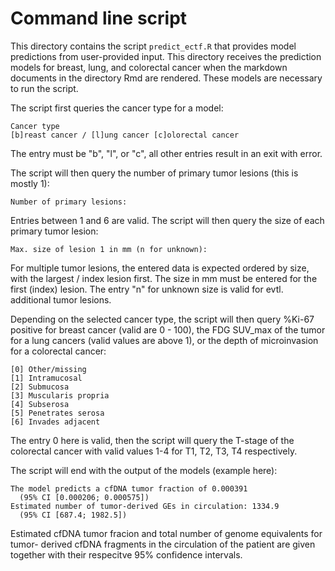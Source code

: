 # Command line script

This directory contains the script `predict_ectf.R` that provides model predictions
from user-provided input. This directory receives the prediction models for
breast, lung, and colorectal cancer when the markdown documents in the directory
Rmd are rendered. These models are necessary to run the script.

The script first queries the cancer type for a model:

```
Cancer type
[b]reast cancer / [l]ung cancer [c]olorectal cancer
```

The entry must be "b", "l", or "c", all other entries result in an exit with
error.

The script will then query the number of primary tumor lesions (this is mostly
1):

```
Number of primary lesions: 
```

Entries between 1 and 6 are valid. The script will then query the size of each
primary tumor lesion:

```
Max. size of lesion 1 in mm (n for unknown): 
```

For multiple tumor lesions, the entered data is expected ordered by size, with
the largest / index lesion first. The size in mm must be entered for the first
(index) lesion. The entry "n" for unknown size is valid for evtl. additional tumor
lesions.

Depending on the selected cancer type, the script will then query %Ki-67 positive
for breast cancer (valid are 0 - 100), the FDG SUV_max of the tumor for a
lung cancers (valid values are above 1), or the depth of microinvasion for a
colorectal cancer:

```
[0] Other/missing
[1] Intramucosal
[2] Submucosa
[3] Muscularis propria
[4] Subserosa
[5] Penetrates serosa
[6] Invades adjacent
```

The entry 0 here is valid, then the script will query the T-stage of the
colorectal cancer with valid values 1-4 for T1, T2, T3, T4 respectively.

The script will end with the output of the models (example here):

```
The model predicts a cfDNA tumor fraction of 0.000391
  (95% CI [0.000206; 0.000575])
Estimated number of tumor-derived GEs in circulation: 1334.9
  (95% CI [687.4; 1982.5])
```

Estimated cfDNA tumor fracion and total number of genome equivalents for tumor-
derived cfDNA fragments in the circulation of the patient are given together with
their respecitve 95% confidence intervals.

